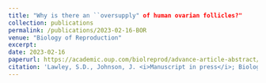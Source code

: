 ```yaml
---
title: "Why is there an ``oversupply" of human ovarian follicles?"
collection: publications
permalink: /publications/2023-02-16-BOR
venue: "Biology of Reproduction"
excerpt:
date: 2023-02-16
paperurl: https://academic.oup.com/biolreprod/advance-article-abstract/doi/10.1093/biolre/ioad022/7043190
citation: 'Lawley, S.D., Johnson, J. <i>Manuscript in press</i>; Biology of Reproduction.'
---
```

